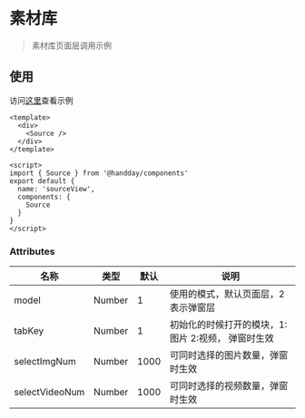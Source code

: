 # 素材库
> 素材库页面层调用示例

## 使用
访问<a href="/sourceView" target="_blank">这里</a>查看示例

```vue
<template>
  <div>
    <Source />
  </div>
</template>

<script>
import { Source } from '@handday/components'
export default {
  name: 'sourceView',
  components: {
    Source
  }
}
</script>
```

### Attributes 
| 名称 | 类型 | 默认 | 说明 |
| --- | --- | --- | --- |
| model | Number | 1 | 使用的模式，默认页面层，2表示弹窗层 |
| tabKey | Number | 1 | 初始化的时候打开的模块，1:图片 2:视频， 弹窗时生效 |
| selectImgNum | Number | 1000 | 可同时选择的图片数量，弹窗时生效 |
| selectVideoNum | Number | 1000 | 可同时选择的视频数量，弹窗时生效 |